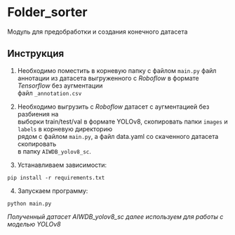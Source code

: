 # Folder_sorter  
 Модуль для предобработки и создания конечного датасета 

## Инструкция
1. Необходимо поместить в корневую папку с файлом `main.py` файл  
аннотации из датасета выгруженного с *Roboflow* в формате *Tensorflow* без аугментации  
файл `_annotation.csv`  

2. Необходимо выгрузить с *Roboflow* датасет с аугментацией без разбиения на  
выборки train/test/val в формате YOLOv8, скопировать папки `images` и `labels` в корневую директорию  
рядом с файлом `main.py`, а файл data.yaml со скаченного датасета скопировать  
в папку `AIWDB_yolov8_sc`.  

3. Устанавливаем зависимости:

```
pip install -r requirements.txt
```

4. Запускаем программу:

```
python main.py
```

_Полученный датасет AIWDB_yolov8_sc далее используем для работы с моделью YOLOv8_
